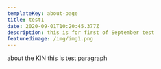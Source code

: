 ```yaml
---
templateKey: about-page
title: test1
date: 2020-09-01T10:20:45.377Z
description: this is for first of September test
featuredimage: /img/img1.png
---
```

about the KIN this is test paragraph
